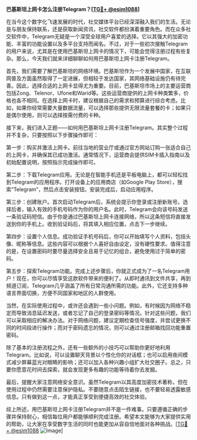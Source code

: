 **巴基斯坦上网卡怎么注册Telegram？[[TG💪+ @esim1088](https://t.me/s/esim1088)]**

在当今这个数字化飞速发展的时代，社交媒体平台已经深深融入我们的生活。无论是与朋友保持联系，还是获取新闻资讯，社交软件都扮演着重要角色。而在众多社交软件中，Telegram无疑是一个深受全球用户喜爱的选择。它以其强大的加密功能、丰富的功能设置以及多平台支持而闻名。不过，对于一些初次接触Telegram的用户来说，尤其是在使用巴基斯坦上网卡的情况下，可能会觉得注册过程有些复杂。那么，今天我们就来详细聊聊如何用巴基斯坦上网卡注册Telegram。

首先，我们需要了解巴基斯坦的网络环境。巴基斯坦作为一个发展中国家，在互联网普及方面虽然取得了一定进展，但相较于发达国家，其网络基础设施仍有待完善。因此，选择合适的上网卡显得尤为重要。目前，巴基斯坦市场上的主要运营商包括Zong、Telenor、Ufone和Warid等。这些运营商提供的上网卡种类繁多，价格也各不相同。在选择上网卡时，建议根据自己的需求和预算进行综合考虑。比如，如果你经常需要大量数据流量，可以选择那些提供无限流量套餐的卡；如果只是偶尔使用，则可以选择按需付费的卡种。

接下来，我们进入正题——如何用巴基斯坦上网卡注册Telegram。其实整个过程并不复杂，只要按照以下步骤操作即可：

第一步：购买并激活上网卡。前往当地的营业厅或通过官方网站订购一张适合自己的上网卡，并确保其已成功激活。通常情况下，运营商会提供SIM卡插入指南以及初始配置说明，按照指示完成操作即可。

第二步：下载Telegram应用。无论是在智能手机还是平板电脑上，都可以轻松找到Telegram的应用程序。打开设备上的应用商店（如Google Play Store），搜索“Telegram”，然后点击安装按钮。安装完成后，启动应用程序。

第三步：创建账户。首次启动Telegram后，系统会提示你登录或注册新账号。选择后者，输入有效的手机号码作为你的用户名。此时，Telegram会向该号码发送一条验证码短信。由于你是通过巴基斯坦上网卡连接网络，所以这条短信将直接发送到你的手机上。收到验证码后，将其填入相应位置，点击下一步继续。

第四步：设置个人信息。成功验证手机号码后，你可以开始填写个人资料，包括头像、昵称等信息。这些内容可以根据个人喜好自由设定，没有硬性要求。值得注意的是，在设置密码时要尽量选择安全且易于记忆的组合，避免使用过于简单的密码。

第五步：探索Telegram功能。完成上述步骤后，你就正式成为了一名Telegram用户！现在，你可以尽情享受这款软件带来的便利了。从即时通讯到文件共享，再到频道订阅，Telegram几乎涵盖了所有日常沟通所需的功能。此外，它还支持多种语言界面切换，方便不同国家和地区的人群使用。

当然，在实际使用过程中，或许还会遇到一些小问题。例如，有时候因为网络不稳定而导致消息延迟发送，或者忘记了自己的登录密码等情况。针对这些问题，我们可以采取相应的解决办法。对于网络问题，建议定期检查信号强度，并尝试更换不同的时间段进行操作；而对于密码遗忘的情况，则可以通过注册邮箱找回功能重置密码。

除了基本的注册流程之外，还有一些额外的小技巧可以帮助你更好地利用Telegram。比如说，可以设置聊天背景以个性化你的对话框；也可以启用夜间模式减少屏幕蓝光对眼睛的影响；还可以加入各种兴趣小组扩大社交圈子。总之，只要你愿意花时间去探索，就会发现更多有趣的功能等待着你去发掘。

最后，提醒大家注意网络安全意识。虽然Telegram以其高度加密技术著称，但在使用过程中仍然需要注意保护隐私。不要随意点击陌生链接，也不要轻易透露敏感信息。只有做到这一点，才能真正享受到便捷高效的社交体验。

综上所述，用巴基斯坦上网卡注册Telegram并不是一件难事。只要遵循正确的步骤并保持耐心，相信每位用户都能够顺利完成注册。希望本文能够为大家提供实用的帮助，让大家在享受数字生活的同时也能更加从容自信地面对各种挑战。[[TG💪+ @esim1088](https://t.me/s/esim1088) ![Image](https://i.postimg.cc/4NQfJmqS/Snipaste-2025-05-13-00-14-12.png)]
